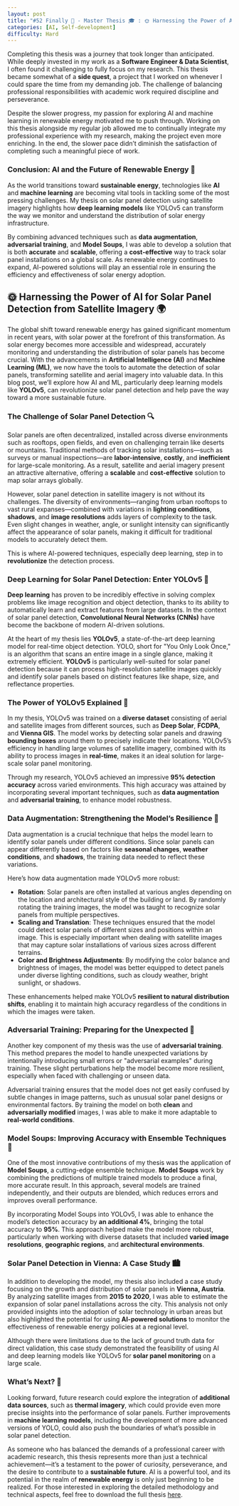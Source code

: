 ```yaml
---
layout: post
title: "#52 Finally 🏁 - Master Thesis 🎓 : 🌞 Harnessing the Power of AI for Solar Panel Detection from Satellite Imagery 🌍"
categories: [AI, Self-development]
difficulty: Hard
---
```



Completing this thesis was a journey that took longer than anticipated. While deeply invested in my work as a **Software Engineer & Data Scientist**, I often found it challenging to fully focus on my research. This thesis became somewhat of a **side quest**, a project that I worked on whenever I could spare the time from my demanding job. The challenge of balancing professional responsibilities with academic work required discipline and perseverance.

Despite the slower progress, my passion for exploring AI and machine learning in renewable energy motivated me to push through. Working on this thesis alongside my regular job allowed me to continually integrate my professional experience with my research, making the project even more enriching. In the end, the slower pace didn’t diminish the satisfaction of completing such a meaningful piece of work.

### Conclusion: AI and the Future of Renewable Energy 🌱

As the world transitions toward **sustainable energy**, technologies like **AI** and **machine learning** are becoming vital tools in tackling some of the most pressing challenges. My thesis on solar panel detection using satellite imagery highlights how **deep learning models** like YOLOv5 can transform the way we monitor and understand the distribution of solar energy infrastructure.

By combining advanced techniques such as **data augmentation**, **adversarial training**, and **Model Soups**, I was able to develop a solution that is both **accurate** and **scalable**, offering a **cost-effective** way to track solar panel installations on a global scale. As renewable energy continues to expand, AI-powered solutions will play an essential role in ensuring the efficiency and effectiveness of solar energy adoption.


## 🌞 Harnessing the Power of AI for Solar Panel Detection from Satellite Imagery 🌍

The global shift toward renewable energy has gained significant momentum in recent years, with solar power at the forefront of this transformation. As solar energy becomes more accessible and widespread, accurately monitoring and understanding the distribution of solar panels has become crucial. With the advancements in **Artificial Intelligence (AI)** and **Machine Learning (ML)**, we now have the tools to automate the detection of solar panels, transforming satellite and aerial imagery into valuable data. In this blog post, we’ll explore how AI and ML, particularly deep learning models like **YOLOv5**, can revolutionize solar panel detection and help pave the way toward a more sustainable future.

### The Challenge of Solar Panel Detection 🔍

Solar panels are often decentralized, installed across diverse environments such as rooftops, open fields, and even on challenging terrain like deserts or mountains. Traditional methods of tracking solar installations—such as surveys or manual inspections—are **labor-intensive**, **costly**, and **inefficient** for large-scale monitoring. As a result, satellite and aerial imagery present an attractive alternative, offering a **scalable** and **cost-effective** solution to map solar arrays globally.

However, solar panel detection in satellite imagery is not without its challenges. The diversity of environments—ranging from urban rooftops to vast rural expanses—combined with variations in **lighting conditions**, **shadows**, and **image resolutions** adds layers of complexity to the task. Even slight changes in weather, angle, or sunlight intensity can significantly affect the appearance of solar panels, making it difficult for traditional models to accurately detect them.

This is where AI-powered techniques, especially deep learning, step in to **revolutionize** the detection process.

### Deep Learning for Solar Panel Detection: Enter YOLOv5 🧠

**Deep learning** has proven to be incredibly effective in solving complex problems like image recognition and object detection, thanks to its ability to automatically learn and extract features from large datasets. In the context of solar panel detection, **Convolutional Neural Networks (CNNs)** have become the backbone of modern AI-driven solutions.

At the heart of my thesis lies **YOLOv5**, a state-of-the-art deep learning model for real-time object detection. YOLO, short for "You Only Look Once," is an algorithm that scans an entire image in a single glance, making it extremely efficient. **YOLOv5** is particularly well-suited for solar panel detection because it can process high-resolution satellite images quickly and identify solar panels based on distinct features like shape, size, and reflectance properties.

### The Power of YOLOv5 Explained 🚀

In my thesis, YOLOv5 was trained on a **diverse dataset** consisting of aerial and satellite images from different sources, such as **Deep Solar**, **FCDPA**, and **Vienna GIS**. The model works by detecting solar panels and drawing **bounding boxes** around them to precisely indicate their locations. YOLOv5’s efficiency in handling large volumes of satellite imagery, combined with its ability to process images in **real-time**, makes it an ideal solution for large-scale solar panel monitoring.

Through my research, YOLOv5 achieved an impressive **95% detection accuracy** across varied environments. This high accuracy was attained by incorporating several important techniques, such as **data augmentation** and **adversarial training**, to enhance model robustness.

### Data Augmentation: Strengthening the Model’s Resilience 🔄

Data augmentation is a crucial technique that helps the model learn to identify solar panels under different conditions. Since solar panels can appear differently based on factors like **seasonal changes**, **weather conditions**, and **shadows**, the training data needed to reflect these variations.

Here’s how data augmentation made YOLOv5 more robust:

- **Rotation**: Solar panels are often installed at various angles depending on the location and architectural style of the building or land. By randomly rotating the training images, the model was taught to recognize solar panels from multiple perspectives.
- **Scaling and Translation**: These techniques ensured that the model could detect solar panels of different sizes and positions within an image. This is especially important when dealing with satellite images that may capture solar installations of various sizes across different terrains.
- **Color and Brightness Adjustments**: By modifying the color balance and brightness of images, the model was better equipped to detect panels under diverse lighting conditions, such as cloudy weather, bright sunlight, or shadows.

These enhancements helped make YOLOv5 **resilient to natural distribution shifts**, enabling it to maintain high accuracy regardless of the conditions in which the images were taken.

### Adversarial Training: Preparing for the Unexpected 🚨

Another key component of my thesis was the use of **adversarial training**. This method prepares the model to handle unexpected variations by intentionally introducing small errors or "adversarial examples" during training. These slight perturbations help the model become more resilient, especially when faced with challenging or unseen data.

Adversarial training ensures that the model does not get easily confused by subtle changes in image patterns, such as unusual solar panel designs or environmental factors. By training the model on both **clean** and **adversarially modified** images, I was able to make it more adaptable to **real-world conditions**.

### Model Soups: Improving Accuracy with Ensemble Techniques 🍲

One of the most innovative contributions of my thesis was the application of **Model Soups**, a cutting-edge ensemble technique. **Model Soups** work by combining the predictions of multiple trained models to produce a final, more accurate result. In this approach, several models are trained independently, and their outputs are blended, which reduces errors and improves overall performance.

By incorporating Model Soups into YOLOv5, I was able to enhance the model’s detection accuracy by **an additional 4%**, bringing the total accuracy to **95%**. This approach helped make the model more robust, particularly when working with diverse datasets that included **varied image resolutions**, **geographic regions**, and **architectural environments**.

### Solar Panel Detection in Vienna: A Case Study 🏙️

In addition to developing the model, my thesis also included a case study focusing on the growth and distribution of solar panels in **Vienna, Austria**. By analyzing satellite images from **2015 to 2020**, I was able to estimate the expansion of solar panel installations across the city. This analysis not only provided insights into the adoption of solar technology in urban areas but also highlighted the potential for using **AI-powered solutions** to monitor the effectiveness of renewable energy policies at a regional level.

Although there were limitations due to the lack of ground truth data for direct validation, this case study demonstrated the feasibility of using AI and deep learning models like YOLOv5 for **solar panel monitoring** on a large scale.

### What’s Next? 🔮

Looking forward, future research could explore the integration of **additional data sources**, such as **thermal imagery**, which could provide even more precise insights into the performance of solar panels. Further improvements in **machine learning models**, including the development of more advanced versions of YOLO, could also push the boundaries of what’s possible in solar panel detection.

As someone who has balanced the demands of a professional career with academic research, this thesis represents more than just a technical achievement—it’s a testament to the power of curiosity, perseverance, and the desire to contribute to a **sustainable future**. AI is a powerful tool, and its potential in the realm of **renewable energy** is only just beginning to be realized. For those interested in exploring the detailed methodology and technical aspects, feel free to download the full thesis [here](https://milankacar.github.io/CV/assets/img/Robust_Detection_of_Solar_Panels_Areal_Satellite_Imagery.pdf).
